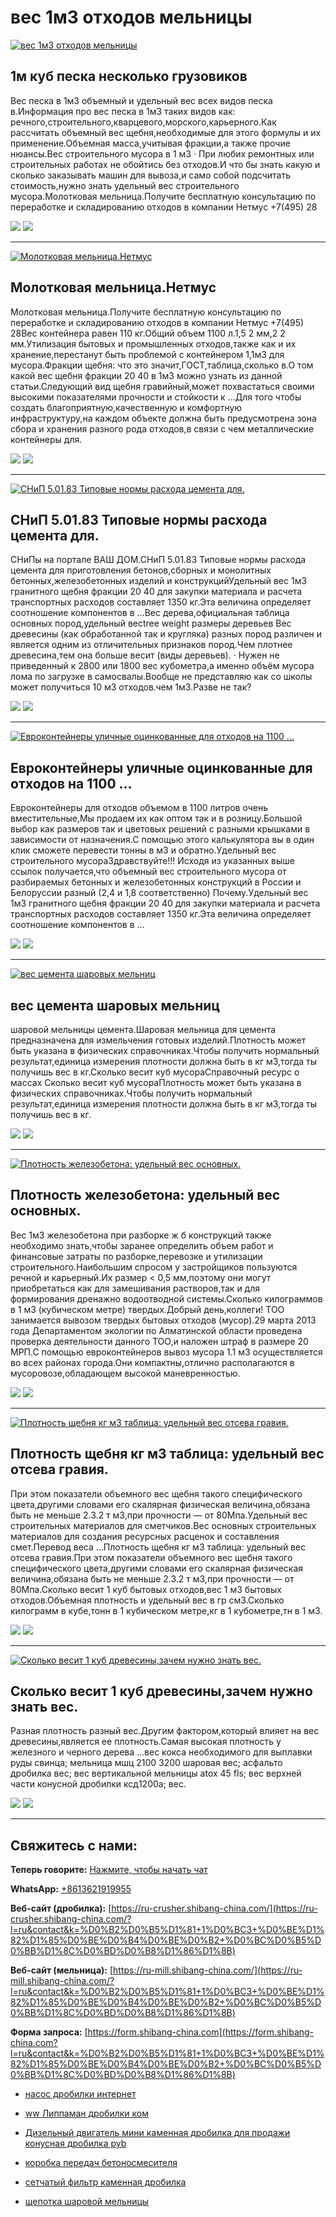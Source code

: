 # вес 1м3 отходов мельницы

<a href="https://swt.shibang-china.com/?l=ru&img&k=%D0%B2%D0%B5%D1%81+1%D0%BC3+%D0%BE%D1%82%D1%85%D0%BE%D0%B4%D0%BE%D0%B2+%D0%BC%D0%B5%D0%BB%D1%8C%D0%BD%D0%B8%D1%86%D1%8B" target="_blank">![вес 1м3 отходов мельницы](http://static.shibang-china.com/all-800x300/1462.jpg)</a>

## 1м куб песка несколько грузовиков
Вес песка в 1м3 объемный и удельный вес всех видов песка в.Информация про вес песка в 1м3 таких видов как: речного,строительного,кварцевого,морского,карьерного.Как рассчитать объемный вес щебня,необходимые для этого формулы и их применение.Объемная масса,учитывая фракции,а также прочие нюансы.Вес строительного мусора в 1 м3&nbsp;&#0183;&#32;При любих ремонтных или строительных работах не обойтись без отходов.И что бы знать какую и сколько заказывать машин для вывоза,и само собой подсчитать стоимость,нужно знать удельный вес строительного мусора.Молотковая мельница.Получите бесплатную консультацию по переработке и складированию отходов в компании Нетмус +7(495) 28


<a href="https://whatsapp.shibangsoft.com/WhatsApp.php" target="_blank" title="WhatsApp">![](http://static.shibang-china.com/icon/whatsapp.png)</a> <a href="https://swt.shibang-china.com/?l=ru&icon&k=%D0%B2%D0%B5%D1%81+1%D0%BC3+%D0%BE%D1%82%D1%85%D0%BE%D0%B4%D0%BE%D0%B2+%D0%BC%D0%B5%D0%BB%D1%8C%D0%BD%D0%B8%D1%86%D1%8B" target="_blank">![](http://static.shibang-china.com/icon/chat-ru.png)</a>

---

<a href="https://swt.shibang-china.com/?l=ru&img&k=%D0%B2%D0%B5%D1%81+1%D0%BC3+%D0%BE%D1%82%D1%85%D0%BE%D0%B4%D0%BE%D0%B2+%D0%BC%D0%B5%D0%BB%D1%8C%D0%BD%D0%B8%D1%86%D1%8B" target="_blank">![Молотковая мельница.Нетмус](http://static.shibang-china.com/all-800x300/577.jpg)</a>

## Молотковая мельница.Нетмус
Молотковая мельница.Получите бесплатную консультацию по переработке и складированию отходов в компании Нетмус +7(495) 28Вес контейнера равен 110 кг.Общий объем 1100 л.1,5 2 мм,2 2 мм.Утилизация бытовых и промышленных отходов,также как и их хранение,перестанут быть проблемой с контейнером 1,1м3 для мусора.Фракции щебня: что это значит,ГОСТ,таблица,сколько в.О том какой вес щебня фракции 20 40 в 1м3 можно узнать из данной статьи.Следующий вид щебня гравийный,может похвастаться своими высокими показателями прочности и стойкости к …Для того чтобы создать благоприятную,качественную и комфортную инфраструктуру,на каждом объекте должна быть предусмотрена зона сбора и хранения разного рода отходов,в связи с чем металлические контейнеры для.


<a href="https://whatsapp.shibangsoft.com/WhatsApp.php" target="_blank" title="WhatsApp">![](http://static.shibang-china.com/icon/whatsapp.png)</a> <a href="https://swt.shibang-china.com/?l=ru&icon&k=%D0%B2%D0%B5%D1%81+1%D0%BC3+%D0%BE%D1%82%D1%85%D0%BE%D0%B4%D0%BE%D0%B2+%D0%BC%D0%B5%D0%BB%D1%8C%D0%BD%D0%B8%D1%86%D1%8B" target="_blank">![](http://static.shibang-china.com/icon/chat-ru.png)</a>

---

<a href="https://swt.shibang-china.com/?l=ru&img&k=%D0%B2%D0%B5%D1%81+1%D0%BC3+%D0%BE%D1%82%D1%85%D0%BE%D0%B4%D0%BE%D0%B2+%D0%BC%D0%B5%D0%BB%D1%8C%D0%BD%D0%B8%D1%86%D1%8B" target="_blank">![СНиП 5.01.83 Типовые нормы расхода цемента для.](http://static.shibang-china.com/all-800x300/754.jpg)</a>

## СНиП 5.01.83 Типовые нормы расхода цемента для.
СНиПы на портале ВАШ ДОМ.СНиП 5.01.83 Типовые нормы расхода цемента для приготовления бетонов,сборных и монолитных бетонных,железобетонных изделий и конструкцийУдельный вес 1м3 гранитного щебня фракции 20 40 для закупки материала и расчета транспортных расходов составляет 1350 кг.Эта величина определяет соотношение компонентов в …Вес дерева,официальная таблица основных пород,удельный весtree weight размеры деревьев Вес древесины (как обработанной так и кругляка) разных пород различен и является одним из отличительных признаков пород.Чем плотнее древесина,тем она больше весит (виды деревьев).&nbsp;&#0183;&#32;Нужен не приведенный к 2800 или 1800 вес кубометра,а именно объём мусора лома по загрузке в самосвалы.Вообще не представляю как со школы может получиться 10 м3 отходов.чем 1м3.Разве не так?


<a href="https://whatsapp.shibangsoft.com/WhatsApp.php" target="_blank" title="WhatsApp">![](http://static.shibang-china.com/icon/whatsapp.png)</a> <a href="https://swt.shibang-china.com/?l=ru&icon&k=%D0%B2%D0%B5%D1%81+1%D0%BC3+%D0%BE%D1%82%D1%85%D0%BE%D0%B4%D0%BE%D0%B2+%D0%BC%D0%B5%D0%BB%D1%8C%D0%BD%D0%B8%D1%86%D1%8B" target="_blank">![](http://static.shibang-china.com/icon/chat-ru.png)</a>

---

<a href="https://swt.shibang-china.com/?l=ru&img&k=%D0%B2%D0%B5%D1%81+1%D0%BC3+%D0%BE%D1%82%D1%85%D0%BE%D0%B4%D0%BE%D0%B2+%D0%BC%D0%B5%D0%BB%D1%8C%D0%BD%D0%B8%D1%86%D1%8B" target="_blank">![Евроконтейнеры уличные оцинкованные для отходов на 1100 …](http://static.shibang-china.com/all-800x300/912.jpg)</a>

## Евроконтейнеры уличные оцинкованные для отходов на 1100 …
Евроконтейнеры для отходов объемом в 1100 литров очень вместительные,Мы продаем их как оптом так и в розницу.Большой выбор как размеров так и цветовых решений с разными крышками в зависимости от назначения.С помощью этого калькулятора вы в один клик сможете перевести тонны в м3 и обратно.Удельный вес строительного мусораЗдравствуйте!!! Исходя из указанных выше ссылок получается,что объемный вес строительного мусора от разбираемых бетонных и железобетонных конструкций в России и Белоруссии разный (2,4 и 1,8 соответственно) Почему.Удельный вес 1м3 гранитного щебня фракции 20 40 для закупки материала и расчета транспортных расходов составляет 1350 кг.Эта величина определяет соотношение компонентов в …


<a href="https://whatsapp.shibangsoft.com/WhatsApp.php" target="_blank" title="WhatsApp">![](http://static.shibang-china.com/icon/whatsapp.png)</a> <a href="https://swt.shibang-china.com/?l=ru&icon&k=%D0%B2%D0%B5%D1%81+1%D0%BC3+%D0%BE%D1%82%D1%85%D0%BE%D0%B4%D0%BE%D0%B2+%D0%BC%D0%B5%D0%BB%D1%8C%D0%BD%D0%B8%D1%86%D1%8B" target="_blank">![](http://static.shibang-china.com/icon/chat-ru.png)</a>

---

<a href="https://swt.shibang-china.com/?l=ru&img&k=%D0%B2%D0%B5%D1%81+1%D0%BC3+%D0%BE%D1%82%D1%85%D0%BE%D0%B4%D0%BE%D0%B2+%D0%BC%D0%B5%D0%BB%D1%8C%D0%BD%D0%B8%D1%86%D1%8B" target="_blank">![вес цемента шаровых мельниц](http://static.shibang-china.com/all-800x300/277.jpg)</a>

## вес цемента шаровых мельниц
шаровой мельницы цемента.Шаровая мельница для цемента предназначена для измельчения готовых изделий.Плотность может быть указана в физических справочниках.Чтобы получить нормальный результат,единица измерения плотности должна быть в кг м3,тогда ты получишь вес в кг.Сколько весит куб мусораСправочный ресурс о массах Сколько весит куб мусораПлотность может быть указана в физических справочниках.Чтобы получить нормальный результат,единица измерения плотности должна быть в кг м3,тогда ты получишь вес в кг.


<a href="https://whatsapp.shibangsoft.com/WhatsApp.php" target="_blank" title="WhatsApp">![](http://static.shibang-china.com/icon/whatsapp.png)</a> <a href="https://swt.shibang-china.com/?l=ru&icon&k=%D0%B2%D0%B5%D1%81+1%D0%BC3+%D0%BE%D1%82%D1%85%D0%BE%D0%B4%D0%BE%D0%B2+%D0%BC%D0%B5%D0%BB%D1%8C%D0%BD%D0%B8%D1%86%D1%8B" target="_blank">![](http://static.shibang-china.com/icon/chat-ru.png)</a>

---

<a href="https://swt.shibang-china.com/?l=ru&img&k=%D0%B2%D0%B5%D1%81+1%D0%BC3+%D0%BE%D1%82%D1%85%D0%BE%D0%B4%D0%BE%D0%B2+%D0%BC%D0%B5%D0%BB%D1%8C%D0%BD%D0%B8%D1%86%D1%8B" target="_blank">![Плотность железобетона: удельный вес основных.](http://static.shibang-china.com/all-800x300/733.jpg)</a>

## Плотность железобетона: удельный вес основных.
Вес 1м3 железобетона при разборке ж б конструкций также необходимо знать,чтобы заранее определить объем работ и финансовые затраты по разборке,перевозке и утилизации строительного.Наибольшим спросом у застройщиков пользуются речной и карьерный.Их размер &lt; 0,5 мм,поэтому они могут приобретаться как для замешивания растворов,так и для формирования дренажно водоотводной системы.Сколько килограммов в 1 м3 (кубическом метре) твердых.Добрый день,коллеги! ТОО занимается вывозом твердых бытовых отходов (мусор).29 марта 2013 года Департаментом экологии по Алматинской области проведена проверка деятельности данного ТОО,и наложен штраф в размере 20 МРП.С помощью евроконтейнеров вывоз мусора 1.1 м3 осуществляется во всех районах города.Они компактны,отлично располагаются в мусоровозе,обладающем высокой маневренностью.


<a href="https://whatsapp.shibangsoft.com/WhatsApp.php" target="_blank" title="WhatsApp">![](http://static.shibang-china.com/icon/whatsapp.png)</a> <a href="https://swt.shibang-china.com/?l=ru&icon&k=%D0%B2%D0%B5%D1%81+1%D0%BC3+%D0%BE%D1%82%D1%85%D0%BE%D0%B4%D0%BE%D0%B2+%D0%BC%D0%B5%D0%BB%D1%8C%D0%BD%D0%B8%D1%86%D1%8B" target="_blank">![](http://static.shibang-china.com/icon/chat-ru.png)</a>

---

<a href="https://swt.shibang-china.com/?l=ru&img&k=%D0%B2%D0%B5%D1%81+1%D0%BC3+%D0%BE%D1%82%D1%85%D0%BE%D0%B4%D0%BE%D0%B2+%D0%BC%D0%B5%D0%BB%D1%8C%D0%BD%D0%B8%D1%86%D1%8B" target="_blank">![Плотность щебня кг м3 таблица: удельный вес отсева гравия.](http://static.shibang-china.com/all-800x300/570.jpg)</a>

## Плотность щебня кг м3 таблица: удельный вес отсева гравия.
При этом показатели объемного вес щебня такого специфического цвета,другими словами его скалярная физическая величина,обязана быть не меньше 2.З.2 т м3,при прочности — от 80Мпа.Удельный вес строительных материалов для сметчиков.Вес основных строительных материалов для создания ресурсных расценок и составления смет.Перевод веса …Плотность щебня кг м3 таблица: удельный вес отсева гравия.При этом показатели объемного вес щебня такого специфического цвета,другими словами его скалярная физическая величина,обязана быть не меньше 2.З.2 т м3,при прочности — от 80Мпа.Сколько весит 1 куб бытовых отходов,вес 1 м3 бытовых отходов.Объемная плотность и удельный вес в гр см3.Сколько килограмм в кубе,тонн в 1 кубическом метре,кг в 1 кубометре,тн в 1 м3.


<a href="https://whatsapp.shibangsoft.com/WhatsApp.php" target="_blank" title="WhatsApp">![](http://static.shibang-china.com/icon/whatsapp.png)</a> <a href="https://swt.shibang-china.com/?l=ru&icon&k=%D0%B2%D0%B5%D1%81+1%D0%BC3+%D0%BE%D1%82%D1%85%D0%BE%D0%B4%D0%BE%D0%B2+%D0%BC%D0%B5%D0%BB%D1%8C%D0%BD%D0%B8%D1%86%D1%8B" target="_blank">![](http://static.shibang-china.com/icon/chat-ru.png)</a>

---

<a href="https://swt.shibang-china.com/?l=ru&img&k=%D0%B2%D0%B5%D1%81+1%D0%BC3+%D0%BE%D1%82%D1%85%D0%BE%D0%B4%D0%BE%D0%B2+%D0%BC%D0%B5%D0%BB%D1%8C%D0%BD%D0%B8%D1%86%D1%8B" target="_blank">![Сколько весит 1 куб древесины,зачем нужно знать вес.](http://static.shibang-china.com/all-800x300/23.jpg)</a>

## Сколько весит 1 куб древесины,зачем нужно знать вес.
Разная плотность разный вес.Другим фактором,который влияет на вес древесины,является ее плотность.Самая высокая плотность у железного и черного дерева …вес кокса необходимого для выплавки руды свинца; мельница мшц 2100 3200 шаровая вес; асфальто дробилка вес; вес вертикальной мельницы atox 45 fls; вес верхней части конусной дробилки ксд1200а; вес.

<a href="https://whatsapp.shibangsoft.com/WhatsApp.php" target="_blank" title="WhatsApp">![](http://static.shibang-china.com/icon/whatsapp.png)</a> <a href="https://swt.shibang-china.com/?l=ru&icon&k=%D0%B2%D0%B5%D1%81+1%D0%BC3+%D0%BE%D1%82%D1%85%D0%BE%D0%B4%D0%BE%D0%B2+%D0%BC%D0%B5%D0%BB%D1%8C%D0%BD%D0%B8%D1%86%D1%8B" target="_blank">![](http://static.shibang-china.com/icon/chat-ru.png)</a>

---
## Свяжитесь с нами:

**Теперь говорите:** [Нажмите, чтобы начать чат](https://swt.shibang-china.com?l=ru&contact&k=%D0%B2%D0%B5%D1%81+1%D0%BC3+%D0%BE%D1%82%D1%85%D0%BE%D0%B4%D0%BE%D0%B2+%D0%BC%D0%B5%D0%BB%D1%8C%D0%BD%D0%B8%D1%86%D1%8B)

**WhatsApp:**  [+8613621919955](https://whatsapp.shibangsoft.com/WhatsApp.php)

**Веб-сайт (дробилка):** [https://ru-crusher.shibang-china.com/](https://ru-crusher.shibang-china.com/?l=ru&contact&k=%D0%B2%D0%B5%D1%81+1%D0%BC3+%D0%BE%D1%82%D1%85%D0%BE%D0%B4%D0%BE%D0%B2+%D0%BC%D0%B5%D0%BB%D1%8C%D0%BD%D0%B8%D1%86%D1%8B)

**Веб-сайт (мельница):** [https://ru-mill.shibang-china.com/](https://ru-mill.shibang-china.com/?l=ru&contact&k=%D0%B2%D0%B5%D1%81+1%D0%BC3+%D0%BE%D1%82%D1%85%D0%BE%D0%B4%D0%BE%D0%B2+%D0%BC%D0%B5%D0%BB%D1%8C%D0%BD%D0%B8%D1%86%D1%8B)

**Форма запроса:** [https://form.shibang-china.com](https://form.shibang-china.com?l=ru&contact&k=%D0%B2%D0%B5%D1%81+1%D0%BC3+%D0%BE%D1%82%D1%85%D0%BE%D0%B4%D0%BE%D0%B2+%D0%BC%D0%B5%D0%BB%D1%8C%D0%BD%D0%B8%D1%86%D1%8B)

* [насос дробилки интернет](../121/%D0%BD%D0%B0%D1%81%D0%BE%D1%81%20%D0%B4%D1%80%D0%BE%D0%B1%D0%B8%D0%BB%D0%BA%D0%B8%20%D0%B8%D0%BD%D1%82%D0%B5%D1%80%D0%BD%D0%B5%D1%82.md)

* [ww Липпаман дробилки ком](../121/ww%20%D0%9B%D0%B8%D0%BF%D0%BF%D0%B0%D0%BC%D0%B0%D0%BD%20%D0%B4%D1%80%D0%BE%D0%B1%D0%B8%D0%BB%D0%BA%D0%B8%20%D0%BA%D0%BE%D0%BC.md)

* [Дизельный двигатель мини каменная дробилка для продажи конусная дробилка pyb](../123/%D0%94%D0%B8%D0%B7%D0%B5%D0%BB%D1%8C%D0%BD%D1%8B%D0%B9%20%D0%B4%D0%B2%D0%B8%D0%B3%D0%B0%D1%82%D0%B5%D0%BB%D1%8C%20%D0%BC%D0%B8%D0%BD%D0%B8%20%D0%BA%D0%B0%D0%BC%D0%B5%D0%BD%D0%BD%D0%B0%D1%8F%20%D0%B4%D1%80%D0%BE%D0%B1%D0%B8%D0%BB%D0%BA%D0%B0%20%D0%B4%D0%BB%D1%8F%20%D0%BF%D1%80%D0%BE%D0%B4%D0%B0%D0%B6%D0%B8%20%D0%BA%D0%BE%D0%BD%D1%83%D1%81%D0%BD%D0%B0%D1%8F%20%D0%B4%D1%80%D0%BE%D0%B1%D0%B8%D0%BB%D0%BA%D0%B0%20pyb.md)

* [коробка передач бетоносмесителя](../122/%D0%BA%D0%BE%D1%80%D0%BE%D0%B1%D0%BA%D0%B0%20%D0%BF%D0%B5%D1%80%D0%B5%D0%B4%D0%B0%D1%87%20%D0%B1%D0%B5%D1%82%D0%BE%D0%BD%D0%BE%D1%81%D0%BC%D0%B5%D1%81%D0%B8%D1%82%D0%B5%D0%BB%D1%8F.md)

* [сетчатый фильтр каменная дробилка](../123/%D1%81%D0%B5%D1%82%D1%87%D0%B0%D1%82%D1%8B%D0%B9%20%D1%84%D0%B8%D0%BB%D1%8C%D1%82%D1%80%20%D0%BA%D0%B0%D0%BC%D0%B5%D0%BD%D0%BD%D0%B0%D1%8F%20%D0%B4%D1%80%D0%BE%D0%B1%D0%B8%D0%BB%D0%BA%D0%B0.md)

* [щепотка шаровой мельницы](../125/%D1%89%D0%B5%D0%BF%D0%BE%D1%82%D0%BA%D0%B0%20%D1%88%D0%B0%D1%80%D0%BE%D0%B2%D0%BE%D0%B9%20%D0%BC%D0%B5%D0%BB%D1%8C%D0%BD%D0%B8%D1%86%D1%8B.md)